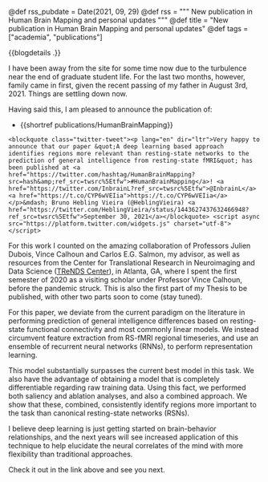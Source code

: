 @def rss_pubdate = Date(2021, 09, 29)
@def rss = """ New publication in Human Brain Mapping and personal updates """
@def title = "New publication in Human Brain Mapping and personal updates"
@def tags = ["academia", "publications"]

{{blogdetails .}}

I have been away from the site for some time now due to the turbulence near the end of graduate student life.
For the last two months, however, family came in first, given the recent passing of my father in August 3rd, 2021.
Things are settling down now.

Having said this, I am pleased to announce the publication of:

- {{shortref publications/HumanBrainMapping}}

~~~
<blockquote class="twitter-tweet"><p lang="en" dir="ltr">Very happy to announce that our paper &quot;A deep learning based approach identifies regions more relevant than resting-state networks to the prediction of general intelligence from resting-state fMRI&quot; has been published at <a href="https://twitter.com/hashtag/HumanBrainMapping?src=hash&amp;ref_src=twsrc%5Etfw">#HumanBrainMapping</a>! <a href="https://twitter.com/InbrainL?ref_src=twsrc%5Etfw">@InbrainL</a><a href="https://t.co/CYP6wVEIia">https://t.co/CYP6wVEIia</a></p>&mdash; Bruno Hebling Vieira (@HeblingVieira) <a href="https://twitter.com/HeblingVieira/status/1443627437632466948?ref_src=twsrc%5Etfw">September 30, 2021</a></blockquote> <script async src="https://platform.twitter.com/widgets.js" charset="utf-8"></script>
~~~

For this work I counted on the amazing collaboration of Professors Julien Dubois, Vince Calhoun and Carlos E.G. Salmon, my advisor, as well as resources from the Center for Translational Research in Neuroimaging and Data Science ([TReNDS Center](trendscenter.org)), in Atlanta, GA, where I spent the first semester of 2020 as a visiting scholar under Professor Vince Calhoun, before the pandemic struck.
This is also the first part of my Thesis to be published, with other two parts soon to come (stay tuned).

For this paper, we deviate from the current paradigm on the literature in performing prediction of general intelligence differences based on resting-state functional connectivity and most commonly linear models.
We instead circumvent feature extraction from RS-fMRI regional timeseries, and use an ensemble of recurrent neural networks (RNNs), to perform representation learning.

This model substantially surpasses the current best model in this task.
We also have the advantage of obtaining a model that is completely differentiable regarding raw training data.
Using this fact, we performed both saliency and ablation analyses, and also a combined approach.
We show that these, combined, consistently identify regions more important to the task than canonical resting-state networks (RSNs).

I believe deep learning is just getting started on brain-behavior relationships, and the next years will see increased application of this technique to help elucidate the neural correlates of the mind with more flexibility than traditional approaches.

Check it out in the link above and see you next.